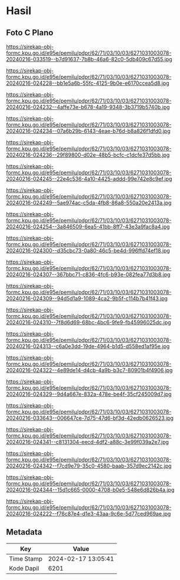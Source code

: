 # Hasil

## Foto C Plano

https://sirekap-obj-formc.kpu.go.id/e95e/pemilu/pdpr/62/71/03/10/03/6271031003078-20240216-033519--b7d91637-7b8b-46a6-82c0-5db409c67d55.jpg

https://sirekap-obj-formc.kpu.go.id/e95e/pemilu/pdpr/62/71/03/10/03/6271031003078-20240216-024228--bb1e5a6b-55fc-4125-9b0e-e6170ccea5d8.jpg

https://sirekap-obj-formc.kpu.go.id/e95e/pemilu/pdpr/62/71/03/10/03/6271031003078-20240216-024232--4affe73e-b678-4a19-9348-3b3719b5740b.jpg

https://sirekap-obj-formc.kpu.go.id/e95e/pemilu/pdpr/62/71/03/10/03/6271031003078-20240216-024234--07a6b29b-6143-4eae-b76d-b8a826f1dfd0.jpg

https://sirekap-obj-formc.kpu.go.id/e95e/pemilu/pdpr/62/71/03/10/03/6271031003078-20240216-024236--29f89800-d02e-48b5-bcfc-c1dcfe37d5bb.jpg

https://sirekap-obj-formc.kpu.go.id/e95e/pemilu/pdpr/62/71/03/10/03/6271031003078-20240216-024245--22e4c536-4a10-4425-addd-99e742e8c9ef.jpg

https://sirekap-obj-formc.kpu.go.id/e95e/pemilu/pdpr/62/71/03/10/03/6271031003078-20240216-024249--5ae974ac-c5da-4fb8-86a8-550a20e2413a.jpg

https://sirekap-obj-formc.kpu.go.id/e95e/pemilu/pdpr/62/71/03/10/03/6271031003078-20240216-024254--3a846509-6ea5-41bb-8ff7-43e3a9fac8a4.jpg

https://sirekap-obj-formc.kpu.go.id/e95e/pemilu/pdpr/62/71/03/10/03/6271031003078-20240216-024300--d35cbc73-0a80-46c5-be4d-996ffd74ef18.jpg

https://sirekap-obj-formc.kpu.go.id/e95e/pemilu/pdpr/62/71/03/10/03/6271031003078-20240216-024307--367bbc71-c836-4fc6-b93e-082fea77d3b8.jpg

https://sirekap-obj-formc.kpu.go.id/e95e/pemilu/pdpr/62/71/03/10/03/6271031003078-20240216-024309--94d5d1a9-1089-4ca2-9b5f-c114b7b41f43.jpg

https://sirekap-obj-formc.kpu.go.id/e95e/pemilu/pdpr/62/71/03/10/03/6271031003078-20240216-024310--7f8d6d69-68bc-4bc6-9fe9-fb45996025dc.jpg

https://sirekap-obj-formc.kpu.go.id/e95e/pemilu/pdpr/62/71/03/10/03/6271031003078-20240216-024313--c6a0e3dd-19de-4964-b1d5-d558ed1af95e.jpg

https://sirekap-obj-formc.kpu.go.id/e95e/pemilu/pdpr/62/71/03/10/03/6271031003078-20240216-024322--4e89de14-d4cb-4a9b-b3c7-80901b4f4906.jpg

https://sirekap-obj-formc.kpu.go.id/e95e/pemilu/pdpr/62/71/03/10/03/6271031003078-20240216-024329--9d4a667e-832a-478e-be4f-35cf245009d7.jpg

https://sirekap-obj-formc.kpu.go.id/e95e/pemilu/pdpr/62/71/03/10/03/6271031003078-20240216-033643--006647ce-7d75-47d6-bf3d-42edb0626523.jpg

https://sirekap-obj-formc.kpu.go.id/e95e/pemilu/pdpr/62/71/03/10/03/6271031003078-20240216-024341--c8131304-eecd-4df2-a88c-3e99f039a2e7.jpg

https://sirekap-obj-formc.kpu.go.id/e95e/pemilu/pdpr/62/71/03/10/03/6271031003078-20240216-024342--f7cd9e79-35c0-4580-baab-357d9ec2142c.jpg

https://sirekap-obj-formc.kpu.go.id/e95e/pemilu/pdpr/62/71/03/10/03/6271031003078-20240216-024344--15d1c665-0000-4708-b0e5-548e6d826b4a.jpg

https://sirekap-obj-formc.kpu.go.id/e95e/pemilu/pdpr/62/71/03/10/03/6271031003078-20240216-024222--f76c87e4-d1e3-43aa-9c6e-5d77ced969ae.jpg


## Metadata

| Key        | Value               |
| ---------- | ------------------- |
| Time Stamp | 2024-02-17 13:05:41 |
| Kode Dapil | 6201                |



